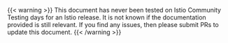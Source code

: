---
---
{{< warning >}}
This document has never been tested on Istio Community Testing days for an Istio release.
It is not known if the documentation provided  is still relevant. If you find any issues, then
please submit PRs to update this document.
{{< /warning >}}
